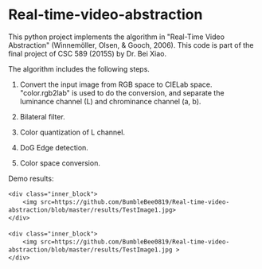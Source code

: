 # Real-time-video-abstraction
This python project implements the algorithm in "Real-Time Video Abstraction" (Winnemöller, Olsen, & Gooch, 2006).
This code is part of the final project of CSC 589 (2015S) by Dr. Bei Xiao.


The algorithm includes the following steps.
1) Convert the input image from RGB space to CIELab space.
    "color.rgb2lab" is used to do the conversion, and separate the luminance channel (L) and chrominance channel (a, b).

2) Bilateral filter.
3) Color quantization of L channel.
4) DoG Edge detection.
5) Color space conversion.


Demo results:
<div class="main_block">

    <div class="inner_block">
        <img src=https://github.com/BumbleBee0819/Real-time-video-abstraction/blob/master/results/TestImage1.jpg>
    </div>

    <div class="inner_block">
        <img src=https://github.com/BumbleBee0819/Real-time-video-abstraction/blob/master/results/TestImage1.jpg >
    </div>    
</div>
